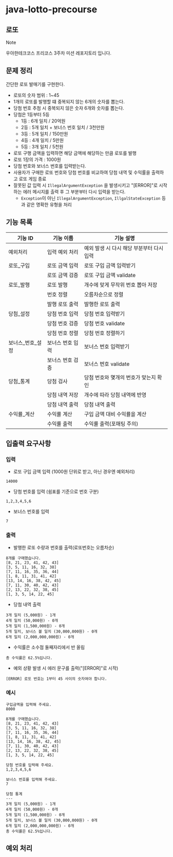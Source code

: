# java-lotto-precourse
## 로또

> [!NOTE]
> 우아한테크코스 프리코스 3주차 미션 레포지토리 입니다.



## 문제 정리

간단한 로또 발매기를 구현한다.

- 로또의 숫자 범위 : 1~45
- 1개의 로또를 발행할 떄 중복되지 않는 6개의 숫자를 뽑는다.
- 당첨 번호 추첨 시 중복되지 않은 숫자 6개와 숫자를 뽑는다.
- 당첨은 1등부터 5등
    - 1등 : 6개 일치 / 20억원
    - 2등 : 5개 일치 + 보너스 번호 일치 / 3천만원
    - 3등 : 5개 일치 / 150만원
    - 4등 : 4개 일치 / 5만원
    - 5등 : 3개 일치 / 5천원
- 로또 구행 금액을 입력하면 해당 금액에 해당하는 만큼 로또를 발행
- 로또 1장의 가격 : 1000원
- 당첨 번호와 보너스 번호를 입력받는다.
- 사용자가 구매한 로또 번호와 당첨 번호를 비교하여 당첨 내역 및 수익률을 출력하고 로또 게임 종료
- 잘못된 값 입력 시 `IllegalArgumentException` 을 발생시키고 "[ERROR]"로 시작하는 에러 메시지를 출력 후 그 부분부터 다시 입력을 받는다.
    - `Exception`이 아닌 `IllegalArgumentException`, `IllgalStateException` 등과 같은 명확한 유형을 처리


## 기능 목록
| 기능 ID     | 기능 이름     | 기능 설명                    |
|-----------|-----------| ------------------------ |
| 예외처리      | 입력 예외 처리  | 예외 발생 시 다시 해당 부분부터 다시 입력 |
| 로또_구입     | 로또 금액 입력  | 로또 구입 금액 입력받기            |
|           | 로또 금액 검증  | 로또 구입 금액 validate        |
| 로또_발행     | 로또 발행     | 개수에 맞게 무작위 번호 뽑아 저장      |
|           | 번호 정렬     | 오름차순으로 정렬                |
|           | 발행 로또 출력  | 발행한 로또 출력                |
| 당첨_설정     | 당첨 번호 입력  | 당첨 번호 입력받기               |
|           | 당첨 번호 검증  | 당첨 번호 validate           |
|           | 당첨 번호 정렬  | 당첨 번호 정렬하기               |
| 보너스_번호_설정 | 보너스 번호 입력 | 보너스 번호 입력받기              |
|           | 보너스 번호 검증 | 보너스 번호 validate          |
| 당첨_통계     | 당첨 검사     | 당첨 번호와 몇개의 번호가 맞는지 확인    |
|           | 당첨 내역 저장  | 개수에 따라 당첨 내역에 반영         |
|           | 당첨 내역 출력  | 당첨 내역 출력                 |
| 수익률_계산    | 수익률 계산    | 구입 금액 대비 수익률을 계산         |
|           | 수익률 출력    | 수익률 출력(포매팅 주의)           |


## 입출력 요구사항

### 입력

- 로또 구입 금액 입력 (1000원 단위로 받고, 아닌 경우엔 예외처리)

```shell
14000
```

- 당첨 번호를 입력 (쉼표를 기준으로 번호 구분)

```shell
1,2,3,4,5,6
```

- 보너스 번호를 입력

```shell
7
```

### 출력

- 발행한 로또 수량과 번호를 출력(로또번호는 오름차순)

```shell
8개를 구매했습니다.
[8, 21, 23, 41, 42, 43]
[3, 5, 11, 16, 32, 38]
[7, 11, 16, 35, 36, 44]
[1, 8, 11, 31, 41, 42]
[13, 14, 16, 38, 42, 45]
[7, 11, 30, 40, 42, 43]
[2, 13, 22, 32, 38, 45]
[1, 3, 5, 14, 22, 45]
```

- 당첨 내역 출력

```shell
3개 일치 (5,000원) - 1개
4개 일치 (50,000원) - 0개
5개 일치 (1,500,000원) - 0개
5개 일치, 보너스 볼 일치 (30,000,000원) - 0개
6개 일치 (2,000,000,000원) - 0개
```

- 수익률은 소수점 둘째자리에서 반 올림

```shell
총 수익률은 62.5%입니다.
```

- 예외 상황 발생 시 에러 문구를 출력("[ERROR]"로 시작)

```shell
[ERROR] 로또 번호는 1부터 45 사이의 숫자여야 합니다.
```

### 예시

```shell
구입금액을 입력해 주세요.
8000

8개를 구매했습니다.
[8, 21, 23, 41, 42, 43]
[3, 5, 11, 16, 32, 38]
[7, 11, 16, 35, 36, 44]
[1, 8, 11, 31, 41, 42]
[13, 14, 16, 38, 42, 45]
[7, 11, 30, 40, 42, 43]
[2, 13, 22, 32, 38, 45]
[1, 3, 5, 14, 22, 45]

당첨 번호를 입력해 주세요.
1,2,3,4,5,6

보너스 번호를 입력해 주세요.
7

당첨 통계
---
3개 일치 (5,000원) - 1개
4개 일치 (50,000원) - 0개
5개 일치 (1,500,000원) - 0개
5개 일치, 보너스 볼 일치 (30,000,000원) - 0개
6개 일치 (2,000,000,000원) - 0개
총 수익률은 62.5%입니다.
```

## 예외 처리

